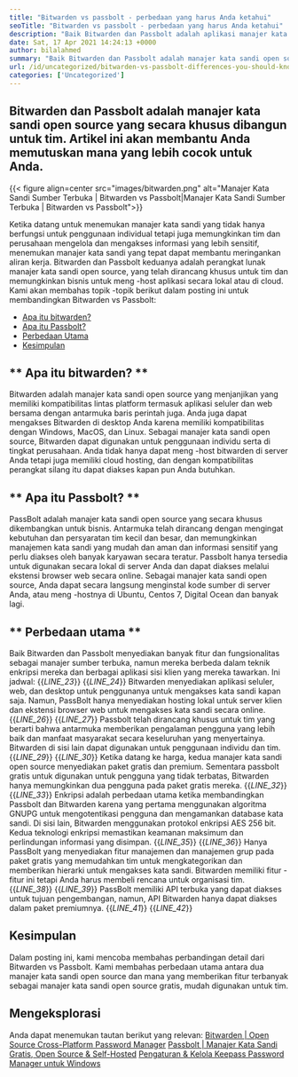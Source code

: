 ```yaml
---
title: "Bitwarden vs passbolt - perbedaan yang harus Anda ketahui" 
seoTitle: "Bitwarden vs passbolt - perbedaan yang harus Anda ketahui" 
description: "Baik Bitwarden dan Passbolt adalah aplikasi manajer kata sandi open source yang dibangun untuk tim. Artikel ini akan membantu Anda memutuskan mana yang lebih cocok untuk Anda." 
date: Sat, 17 Apr 2021 14:24:13 +0000
author: bilalahmed
summary: "Baik Bitwarden dan Passbolt adalah manajer kata sandi open source yang secara khusus dibangun untuk tim. Artikel ini akan membantu Anda memutuskan mana yang lebih cocok untuk Anda." 
url: /id/uncategorized/bitwarden-vs-passbolt-differences-you-should-know/
categories: ['Uncategorized']
---
```


## Bitwarden dan Passbolt adalah manajer kata sandi open source yang secara khusus dibangun untuk tim. Artikel ini akan membantu Anda memutuskan mana yang lebih cocok untuk Anda.

{{< figure align=center src="images/bitwarden.png" alt="Manajer Kata Sandi Sumber Terbuka | Bitwarden vs Passbolt|Manajer Kata Sandi Sumber Terbuka | Bitwarden vs Passbolt">}}

Ketika datang untuk menemukan manajer kata sandi yang tidak hanya berfungsi untuk penggunaan individual tetapi juga memungkinkan tim dan perusahaan mengelola dan mengakses informasi yang lebih sensitif, menemukan manajer kata sandi yang tepat dapat membantu meringankan aliran kerja. Bitwarden dan Passbolt keduanya adalah perangkat lunak manajer kata sandi open source, yang telah dirancang khusus untuk tim dan memungkinkan bisnis untuk meng -host aplikasi secara lokal atau di cloud. Kami akan membahas topik -topik berikut dalam posting ini untuk membandingkan Bitwarden vs Passbolt:
  * [Apa itu bitwarden?][1]
  * [Apa itu Passbolt?][2]
  * [Perbedaan Utama][3]
  * [Kesimpulan][4]

## ** Apa itu bitwarden? **
Bitwarden adalah manajer kata sandi open source yang menjanjikan yang memiliki kompatibilitas lintas platform termasuk aplikasi seluler dan web bersama dengan antarmuka baris perintah juga. Anda juga dapat mengakses Bitwarden di desktop Anda karena memiliki kompatibilitas dengan Windows, MacOS, dan Linux. Sebagai manajer kata sandi open source, Bitwarden dapat digunakan untuk penggunaan individu serta di tingkat perusahaan. Anda tidak hanya dapat meng -host bitwarden di server Anda tetapi juga memiliki cloud hosting, dan dengan kompatibilitas perangkat silang itu dapat diakses kapan pun Anda butuhkan.

## ** Apa itu Passbolt? **
PassBolt adalah manajer kata sandi open source yang secara khusus dikembangkan untuk bisnis. Antarmuka telah dirancang dengan mengingat kebutuhan dan persyaratan tim kecil dan besar, dan memungkinkan manajemen kata sandi yang mudah dan aman dan informasi sensitif yang perlu diakses oleh banyak karyawan secara teratur. Passbolt hanya tersedia untuk digunakan secara lokal di server Anda dan dapat diakses melalui ekstensi browser web secara online. Sebagai manajer kata sandi open source, Anda dapat secara langsung menginstal kode sumber di server Anda, atau meng -hostnya di Ubuntu, Centos 7, Digital Ocean dan banyak lagi.

## ** Perbedaan utama **
Baik Bitwarden dan Passbolt menyediakan banyak fitur dan fungsionalitas sebagai manajer sumber terbuka, namun mereka berbeda dalam teknik enkripsi mereka dan berbagai aplikasi sisi klien yang mereka tawarkan. Ini jadwal:
{{_LINE_23_}}
{{_LINE_24_}}
    Bitwarden menyediakan aplikasi seluler, web, dan desktop untuk penggunanya untuk mengakses kata sandi kapan saja. Namun, PassBolt hanya menyediakan hosting lokal untuk server klien dan ekstensi browser web untuk mengakses kata sandi secara online.
{{_LINE_26_}}
{{_LINE_27_}}
    Passbolt telah dirancang khusus untuk tim yang berarti bahwa antarmuka memberikan pengalaman pengguna yang lebih baik dan manfaat masyarakat secara keseluruhan yang menyertainya. Bitwarden di sisi lain dapat digunakan untuk penggunaan individu dan tim.
{{_LINE_29_}}
{{_LINE_30_}}
    Ketika datang ke harga, kedua manajer kata sandi open source menyediakan paket gratis dan premium. Sementara passbolt gratis untuk digunakan untuk pengguna yang tidak terbatas, Bitwarden hanya memungkinkan dua pengguna pada paket gratis mereka.
{{_LINE_32_}}
{{_LINE_33_}}
    Enkripsi adalah perbedaan utama ketika membandingkan Passbolt dan Bitwarden karena yang pertama menggunakan algoritma GNUPG untuk mengotentikasi pengguna dan mengamankan database kata sandi. Di sisi lain, Bitwarden menggunakan protokol enkripsi AES 256 bit. Kedua teknologi enkripsi memastikan keamanan maksimum dan perlindungan informasi yang disimpan.
{{_LINE_35_}}
{{_LINE_36_}}
    Hanya PassBolt yang menyediakan fitur manajemen dan manajemen grup pada paket gratis yang memudahkan tim untuk mengkategorikan dan memberikan hierarki untuk mengakses kata sandi. Bitwarden memiliki fitur -fitur ini tetapi Anda harus membeli rencana untuk organisasi tim.
{{_LINE_38_}}
{{_LINE_39_}}
    PassBolt memiliki API terbuka yang dapat diakses untuk tujuan pengembangan, namun, API Bitwarden hanya dapat diakses dalam paket premiumnya.
{{_LINE_41_}}
{{_LINE_42_}}

## **Kesimpulan**
Dalam posting ini, kami mencoba membahas perbandingan detail dari Bitwarden vs Passbolt. Kami membahas perbedaan utama antara dua manajer kata sandi open source dan mana yang memberikan fitur terbanyak sebagai manajer kata sandi open source gratis, mudah digunakan untuk tim.

## Mengeksplorasi
Anda dapat menemukan tautan berikut yang relevan:
[Bitwarden | Open Source Cross-Platform Password Manager][5]
[Passbolt | Manajer Kata Sandi Gratis, Open Source & Self-Hosted][6]
[Pengaturan & Kelola Keepass Password Manager untuk Windows][7]

  
[1]: #bitwarden
[2]: #passbolt
[3]: #differences
[4]: #conclusion
[5]: https://products.containerize.com/password-management/bitwarden
[6]: https://products.containerize.com/password-management/passbolt
[7]: https://blog.containerize.com/password-management/setup-manage-keepass-password-manager-for-windows/
